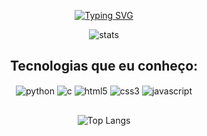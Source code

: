 <div align="center">

  <a href="https://git.io/typing-svg"><img src="https://readme-typing-svg.herokuapp.com?font=&pause=1000&color=428BEF&center=true&vCenter=true&width=435&lines=Ol%C3%A1%2C+seja+bem+vindo!" alt="Typing SVG" /></a>
  
  <img align="center" alt="stats" src="https://github-readme-stats.vercel.app/api?username=RobsonBSF&show_icons=true&theme=default"/>

  <h2>Tecnologias que eu conheço:</h2>

  <div style="display: inline_block">
    <img align="center" alt="python" src="https://img.shields.io/badge/Python-3776AB?style=for-the-badge&logo=python&logoColor=white"/>
    <img align="center" alt="c" src="https://img.shields.io/badge/C-00599C?style=for-the-badge&logo=c&logoColor=white"/>
    <img align="center" alt="html5" src="https://img.shields.io/badge/HTML5-E34F26?style=for-the-badge&logo=html5&logoColor=white"/>
    <img align="center" alt="css3" src="https://img.shields.io/badge/CSS3-1572B6?style=for-the-badge&logo=css3&logoColor=white"/>
    <img align="center" alt="javascript" src="https://img.shields.io/badge/JavaScript-F7DF1E?style=for-the-badge&logo=javascript&logoColor=black"/>
  </div>

  <h2></h2>

  <img align="center" alt="Top Langs" src="https://github-readme-stats.vercel.app/api/top-langs/?username=RobsonBSF&layout=compact"/>
</div>
